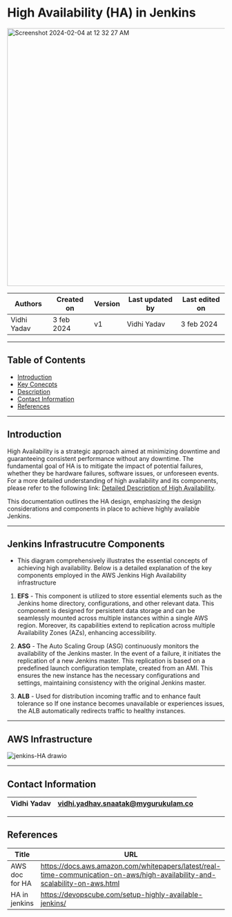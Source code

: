 # High Availability (HA) in Jenkins

<img width="597" alt="Screenshot 2024-02-04 at 12 32 27 AM" src="https://github.com/avengers-p7/Documentation/assets/156056349/fbfe577a-164e-4994-b062-74bd54817d39">

|   Authors        |  Created on   |  Version   | Last updated by | Last edited on |
| -----------------| --------------| -----------|---------------- | -------------- |
| Vidhi Yadav      | 3 feb 2024   |     v1     | Vidhi Yadav     | 3 feb 2024    |

***
## Table of Contents
+ [Introduction](#Introduction)
+ [Key Conecpts](#key-concepts)
+ [Description](#jenkins-infrastructure-components)
+ [Contact Information](#contact-information)
+ [References](#references)


***
## Introduction 
High Availability is a strategic approach aimed at minimizing downtime and guaranteeing consistent performance without any downtime. The fundamental goal of HA is to mitigate the impact of potential failures, whether they be hardware failures, software issues, or unforeseen events. For a more detailed understanding of high availability and its components, please refer to the following link: [Detailed Description of High Availability](https://github.com/avengers-p7/Documentation/tree/main/Application_CI/Design/DevOps%20Practices/High%20Availability).

This documentation outlines the HA design, emphasizing the design considerations and components in place to achieve highly available Jenkins.

***
## Jenkins Infrastrucutre Components

* This diagram comprehensively illustrates the essential concepts of achieving high availability. Below is a detailed explanation of the key components employed in the AWS Jenkins High Availability infrastructure

1. **EFS** - This component is utilized to store essential elements such as the Jenkins home directory, configurations, and other relevant data. This component is designed for persistent data storage and can be seamlessly mounted across multiple instances within a single AWS region. Moreover, its capabilities extend to replication across multiple Availability Zones (AZs), enhancing accessibility.
   
2. **ASG** - The Auto Scaling Group (ASG) continuously monitors the availability of the Jenkins master. In the event of a failure, it initiates the replication of a new Jenkins master. This replication is based on a predefined launch configuration template, created from an AMI. This ensures the new instance has the necessary configurations and settings, maintaining consistency with the original Jenkins master.
   
3. **ALB** - Used for distribution incoming traffic and to enhance fault tolerance so If one instance becomes unavailable or experiences issues, the ALB automatically redirects traffic to healthy instances.

***
## AWS Infrastructure

![jenkins-HA drawio](https://github.com/avengers-p7/Documentation/assets/156056349/47885a75-38a6-410b-86c2-cb049a3358d4)

***
## Contact Information

|Vidhi Yadav                     | vidhi.yadhav.snaatak@mygurukulam.co                                                                                      
|---------------------------------|------------------------------------------------------------|

***
## References

| Title                                      | URL                                           |
|--------------------------------------------|-----------------------------------------------|
| AWS doc for HA           | https://docs.aws.amazon.com/whitepapers/latest/real-time-communication-on-aws/high-availability-and-scalability-on-aws.html    |
| HA in jenkins    | https://devopscube.com/setup-highly-available-jenkins/  |
